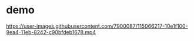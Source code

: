 # demo
https://user-images.githubusercontent.com/7900087/115066217-10e1f100-9ea4-11eb-8242-c90bfdeb1678.mp4
